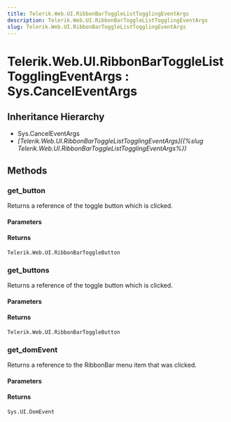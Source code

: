 ```yaml
---
title: Telerik.Web.UI.RibbonBarToggleListTogglingEventArgs
description: Telerik.Web.UI.RibbonBarToggleListTogglingEventArgs
slug: Telerik.Web.UI.RibbonBarToggleListTogglingEventArgs
---
```


# Telerik.Web.UI.RibbonBarToggleListTogglingEventArgs : Sys.CancelEventArgs

## Inheritance Hierarchy

* Sys.CancelEventArgs
* *[Telerik.Web.UI.RibbonBarToggleListTogglingEventArgs]({%slug Telerik.Web.UI.RibbonBarToggleListTogglingEventArgs%})*


## Methods

### get_button

Returns a reference of the toggle button which is clicked. 

#### Parameters

#### Returns

`Telerik.Web.UI.RibbonBarToggleButton`

### get_buttons

Returns a reference of the toggle button which is clicked. 

#### Parameters

#### Returns

`Telerik.Web.UI.RibbonBarToggleButton`

### get_domEvent

Returns a reference to the RibbonBar menu item that was clicked.

#### Parameters

#### Returns

`Sys.UI.DomEvent` 



